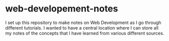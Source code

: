 # web-developement-notes

I set up this repository to make notes on Web Development as I go through different tutorials. I wanted to have a central location where I can store all my notes of the concepts that I have learned from various different sources.
